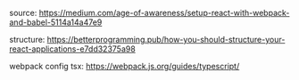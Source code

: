 source: https://medium.com/age-of-awareness/setup-react-with-webpack-and-babel-5114a14a47e9


structure: https://betterprogramming.pub/how-you-should-structure-your-react-applications-e7dd32375a98

webpack config tsx: https://webpack.js.org/guides/typescript/